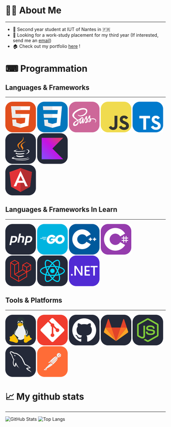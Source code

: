 # 🙋‍♂️ About Me
---
* 📔 Second year student at IUT of Nantes in 🇫🇷
* 🔎 Looking for a work-study placement for my third year (If interested, send me an [email](mailto:thomas@ambroise.io?subject=[GitHub]%20Work-Study%20placement))
* 🏠 Check out my portfolio [here](https://thomas-ambroise.fr) !
# ⌨ Programmation
## Languages & Frameworks
---
![HTML5](./icons/HTML.svg)
![CSS3](./icons/CSS.svg)
![SASS](./icons/Sass.svg)
![JS](./icons/JavaScript.svg)
![TS](./icons/TypeScript.svg)
![JAVA](./icons/Java-Dark.svg)
![KOTLIN](./icons/Kotlin-Dark.svg)\
![ANGULAR](./icons/Angular-Dark.svg)
## Languages & Frameworks In Learn
---
![PHP](./icons/PHP-Dark.svg)
![GO](./icons/GoLang.svg)
![CPP](./icons/CPP.svg)
![CS](./icons/CS.svg)\
![LARAVEL](./icons/Laravel-Dark.svg)
![REACT](./icons/React-Dark.svg)
![DOTNET](./icons/DotNet.svg)
## Tools & Platforms
---
![LINUX](./icons/Linux-Dark.svg)
![GIT](./icons/Git.svg)
![GITHUB](./icons/Github-Dark.svg)
![GITLAB](./icons/GitLab-Dark.svg)
![NODEJS](./icons/NodeJS-Dark.svg)
![MySQL](./icons/MySQL-Dark.svg)
![POSTMAN](./icons/Postman.svg)
# 📈 My github stats
---
![GitHub Stats](https://github-readme-stats.vercel.app/api?username=mitotow&show_icons=true&theme=tokyonight)
![Top Langs](https://github-readme-stats.vercel.app/api/top-langs/?username=anuraghazra&layout=compact&theme=tokyonight)